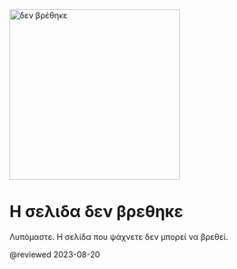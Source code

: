 <div class="center-layout-wide">
  <div class="nf-container l-flex-wrap flex-center">
    <img alt="δεν βρέθηκε" src="assets/images/support/angular-404.svg" height="300" width="300"/>
    <div class="nf-response l-flex-wrap center">
      <h1 class="no-anchor no-toc">Η σελιδα δεν βρεθηκε</h1>
      <p>Λυπόμαστε. Η σελίδα που ψάχνετε δεν μπορεί να βρεθεί.</p>
    </div>
  </div>
  <aio-file-not-found-search></aio-file-not-found-search>
</div>

@reviewed 2023-08-20
